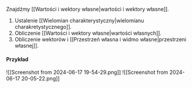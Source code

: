 Znajdźmy [[Wartości i wektory własne|wartości i wektory własne]].

1. Ustalenie [[Wielomian charakterystyczny|wielomianu charakretystycznego]].
2. Obliczenie [[Wartości i wektory własne|wartości własnych]].
3. Obliczenie wektorów i [[Przestrzeń własna i widmo własne|przestrzeni własnej]].

#### Przykład
![[Screenshot from 2024-06-17 19-54-29.png]]
![[Screenshot from 2024-06-17 20-05-22.png]]
